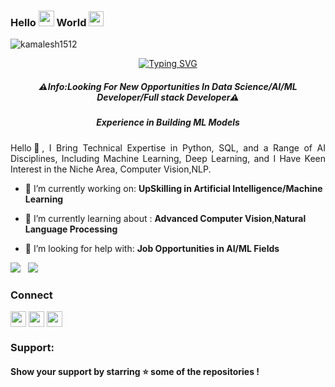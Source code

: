 ### Hello  <img src="https://media.giphy.com/media/hvRJCLFzcasrR4ia7z/giphy.gif" width="25"> World <img src="https://github.com/TheDudeThatCode/TheDudeThatCode/blob/master/Assets/Earth.gif" width="24"> 
<p align="left"> <img src="https://komarev.com/ghpvc/?username=kamalesh1512&label=Profile%20views&color=0e75b6&style=flat" alt="kamalesh1512" /> </p>

<p align="center">
<a href="https://git.io/typing-svg">
<img src="https://readme-typing-svg.demolab.com?font=Fira+Code&size=15&pause=1000&color=2FF716&center=true&vCenter=true&multiline=true&random=false&width=435&lines=Hi!!!+Welcome+To+My+GitHub+Profile;I'm+Kamalesh+%2C+Full Stack+Data+Scientist" alt="Typing SVG" /></a>
</p>

<h5 align="center">⚠️Info:Looking For New Opportunities In Data Science/AI/ML Developer/Full stack Developer⚠️</h5>
<h5 align="center">Experience in Building ML Models </h5>

<p align="justify">Hello👋, I Bring Technical Expertise in Python, SQL, and a Range of AI Disciplines, Including Machine Learning, Deep Learning, and I Have Keen Interest in the Niche Area, Computer Vision,NLP.</p>

- 🔭 I’m currently working on: **UpSkilling in Artificial Intelligence/Machine Learning**

- 🌱 I’m currently learning about : **Advanced Computer Vision**,**Natural Language Processing**

- 🤝 I’m looking for help with: **Job Opportunities in AI/ML Fields**

<div class="container">
  <div class="row">
    <div class="col">
      <a href = "https://github.com/Kamalesh1512">
      <img src="https://github-readme-stats.vercel.app/api?username=Kamalesh1512&show_icons=true&title_color=ffc857&icon_color=8ac926&text_color=daf7dc&bg_color=151515&count_private=false&include_all_commits=false"></a>
      &nbsp;
      <a href = "https://github.com/Kamalesh1512">
      <img src="https://github-readme-stats.vercel.app/api/top-langs/?username=Kamalesh1512&&langs_count=8&layout=compact&title_color=ffc857&icon_color=8ac926&text_color=daf7dc&bg_color=151515"></a>
    </div>
    <div class="col">
      <h3 align="left">Connect</h3>
      <p align="left">
          <a href="mailto:kmgowda1512@gmail.com" target="blank">
            <img align="center" src="https://help.sumologic.com/img/integrations/saas-cloud/gmail-icon.png" width=25px height=25px/></a>
          <a href="https://www.linkedin.com/in/kamalesh-mahadevappa/" target="blank">
            <img align="center" src="https://cdn-icons-png.flaticon.com/512/174/174857.png" width=25px height=25px/></a>
          <a href="https://www.kaggle.com/kamalesh1997" target="blank">
            <img align="center" src="https://static-00.iconduck.com/assets.00/kaggle-icon-2048x2048-fxhlmjy3.png" width=25px height=25px/></a>
          </p>
    </div>
    <div class ="col">
      <h3 align="left">Support:</h3>
      <h4 align="left">Show your support by starring ⭐ some of the repositories  ! </h4>
    </div>
  </div>
</div>
